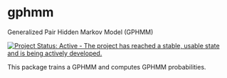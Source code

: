 # gphmm
Generalized Pair Hidden Markov Model (GPHMM)

[![Project Status: Active - The project has reached a stable, usable state and is being actively developed.](http://www.repostatus.org/badges/latest/active.svg)](http://www.repostatus.org/#active)

This package trains a GPHMM and computes GPHMM probabilities.

